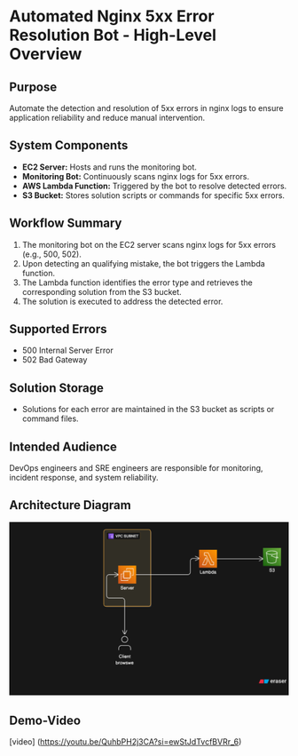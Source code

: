 # Automated Nginx 5xx Error Resolution Bot - High-Level Overview
## Purpose
Automate the detection and resolution of 5xx errors in nginx logs to ensure application reliability and reduce manual intervention.
## System Components
- **EC2 Server:**  Hosts and runs the monitoring bot.
- **Monitoring Bot:** Continuously scans nginx logs for 5xx errors.
- **AWS Lambda Function:** Triggered by the bot to resolve detected errors.
- **S3 Bucket:** Stores solution scripts or commands for specific 5xx errors.
## Workflow Summary
1. The monitoring bot on the EC2 server scans nginx logs for 5xx errors (e.g., 500, 502).
2. Upon detecting an qualifying mistake, the bot triggers the Lambda function.
3. The Lambda function identifies the error type and retrieves the corresponding solution from the S3 bucket.
4. The solution is executed to address the detected error.
## Supported Errors
- 500 Internal Server Error
- 502 Bad Gateway
## Solution Storage
- Solutions for each error are maintained in the S3 bucket as scripts or command files.
## Intended Audience
DevOps engineers and SRE engineers are responsible for monitoring, incident response, and system reliability.

## Architecture Diagram
![Alt text](images/Arch.png)

## Demo-Video
[video] (https://youtu.be/QuhbPH2j3CA?si=ewStJdTvcfBVRr_6)
